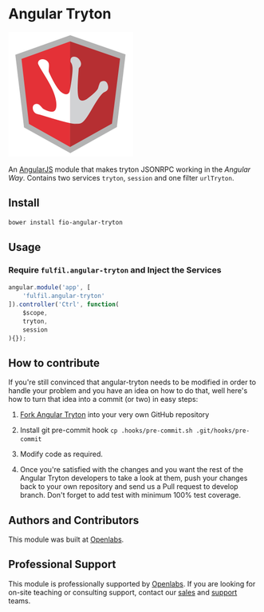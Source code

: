 Angular Tryton
==============

![](example/images/ng-tryton-logo.png)

An [AngularJS](https://github.com/angular/angular.js) module that makes tryton JSONRPC
working in the *Angular Way*. Contains two services `tryton`, `session` and one 
filter `urlTryton`.


Install
-------

```bash
bower install fio-angular-tryton
```

Usage
-----

### Require `fulfil.angular-tryton` and Inject the Services

```javascript
angular.module('app', [
    'fulfil.angular-tryton'
]).controller('Ctrl', function(
    $scope,
    tryton,
	session
){});
```


How to contribute
-----------------

If you're still convinced that angular-tryton needs to be modified in order to handle
your problem and you have an idea on how to do that, well here's how to turn that idea
into a commit (or two) in easy steps:

1. [Fork Angular Tryton](http://github.com/fulfilio/angular-tryton) into your very 
   own GitHub repository

2. Install git pre-commit hook `cp .hooks/pre-commit.sh .git/hooks/pre-commit`

3. Modify code as required.

4. Once you're satisfied with the changes and you want the rest of the Angular Tryton
   developers to take a look at them, push your changes back to your own repository and
   send us a Pull request to develop branch. Don't forget to add test with minimum 100%
   test coverage.


Authors and Contributors
------------------------

This module was built at [Openlabs](http://www.fulfil.io). 


Professional Support
--------------------

This module is professionally supported by [Openlabs](http://www.fulfil.io).
If you are looking for on-site teaching or consulting support, contact our
[sales](mailto:sales@fulfil.io) and [support](mailto:support@fulfil.io) teams.
